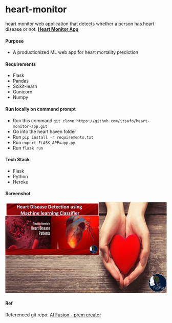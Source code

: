 # heart-monitor
heart monitor web application that detects whether a person has heart disease or not.
**[Heart Monitor App](https://heartmonitorapp.herokuapp.com)**


#### Purpose
+ A productionized ML web app for heart mortality prediction


#### Requirements
+ Flask
+ Pandas
+ Scikit-learn
+ Gunicorn
+ Numpy


#### Run locally on command prompt
+ Run this command `git clone https://github.com/itsafo/heart-monitor-app.git`
+ Go into the heart haven folder
+ Run `pip install -r requirements.txt` 
+ Run `export FLASK_APP=app.py`
+ Run `flask run`

#### Tech Stack
+ Flask
+ Python
+ Heroku

#### Screenshot
![](static/images/project.png)




#### Ref
Referenced git repo: <a href="https://github.com/prem-creator/heart-detector" target="_blank">AI Fusion - prem creator</a>
